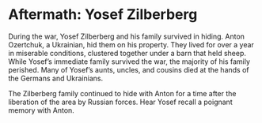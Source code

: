 # Aftermath: Yosef Zilberberg

During the war, Yosef Zilberberg and his family survived in hiding. Anton Ozertchuk, a Ukrainian, hid them on his property. They lived for over a year in miserable conditions, clustered together under a barn that held sheep. While Yosef’s immediate family survived the war, the majority of his family perished. Many of Yosef’s aunts, uncles, and cousins died at the hands of the Germans and Ukrainians. 

The Zilberberg family continued to hide with Anton for a time after the liberation of the area by Russian forces. Hear Yosef recall a poignant memory with Anton.  

